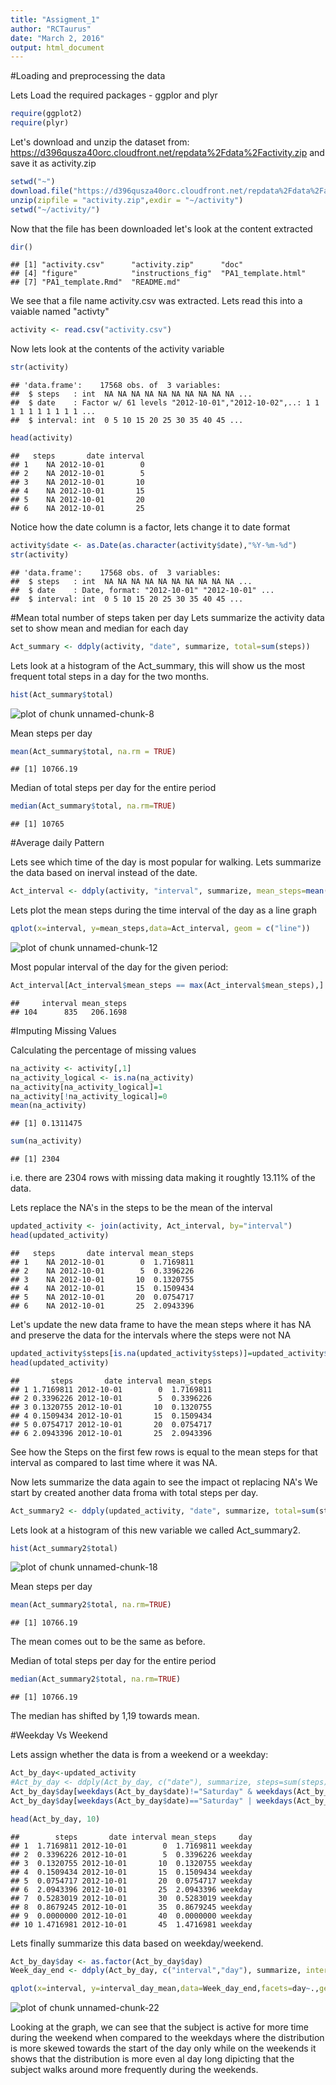 ```yaml
---
title: "Assigment_1"
author: "RCTaurus"
date: "March 2, 2016"
output: html_document
---
```


#Loading and preprocessing the data

Lets Load the required packages - ggplor and plyr

```r
require(ggplot2)
require(plyr)
```

Let's download and unzip the dataset from: https://d396qusza40orc.cloudfront.net/repdata%2Fdata%2Factivity.zip and save it as activity.zip 


```r
setwd("~")
download.file("https://d396qusza40orc.cloudfront.net/repdata%2Fdata%2Factivity.zip","~/activity.zip")
unzip(zipfile = "activity.zip",exdir = "~/activity")
setwd("~/activity/")
```

Now that the file has been downloaded let's look at the content extracted


```r
dir()
```

```
## [1] "activity.csv"      "activity.zip"      "doc"              
## [4] "figure"            "instructions_fig"  "PA1_template.html"
## [7] "PA1_template.Rmd"  "README.md"
```

We see that a file name activity.csv was extracted. Lets read this into a vaiable named "activty"


```r
activity <- read.csv("activity.csv")
```

Now lets look at the contents of the activity variable

```r
str(activity)
```

```
## 'data.frame':	17568 obs. of  3 variables:
##  $ steps   : int  NA NA NA NA NA NA NA NA NA NA ...
##  $ date    : Factor w/ 61 levels "2012-10-01","2012-10-02",..: 1 1 1 1 1 1 1 1 1 1 ...
##  $ interval: int  0 5 10 15 20 25 30 35 40 45 ...
```

```r
head(activity)
```

```
##   steps       date interval
## 1    NA 2012-10-01        0
## 2    NA 2012-10-01        5
## 3    NA 2012-10-01       10
## 4    NA 2012-10-01       15
## 5    NA 2012-10-01       20
## 6    NA 2012-10-01       25
```

Notice how the date column is a factor, lets change it to date format


```r
activity$date <- as.Date(as.character(activity$date),"%Y-%m-%d")
str(activity)
```

```
## 'data.frame':	17568 obs. of  3 variables:
##  $ steps   : int  NA NA NA NA NA NA NA NA NA NA ...
##  $ date    : Date, format: "2012-10-01" "2012-10-01" ...
##  $ interval: int  0 5 10 15 20 25 30 35 40 45 ...
```

#Mean total number of steps taken per day
Lets summarize the activity data set to show mean and median for each day


```r
Act_summary <- ddply(activity, "date", summarize, total=sum(steps))
```

Lets look at a histogram of the Act_summary, this will show us the most frequent total steps in a day for the two months.


```r
hist(Act_summary$total)
```

![plot of chunk unnamed-chunk-8](figure/unnamed-chunk-8-1.png)

Mean steps per day


```r
mean(Act_summary$total, na.rm = TRUE)
```

```
## [1] 10766.19
```

Median of total steps per day for the entire period


```r
median(Act_summary$total, na.rm=TRUE)
```

```
## [1] 10765
```

#Average daily Pattern

Lets see which time of the day is most popular for walking. Lets summarize the data based 
on inerval instead of the date.


```r
Act_interval <- ddply(activity, "interval", summarize, mean_steps=mean(steps, na.rm=TRUE))
```

Lets plot the mean steps during the time interval of the day as a line graph


```r
qplot(x=interval, y=mean_steps,data=Act_interval, geom = c("line"))
```

![plot of chunk unnamed-chunk-12](figure/unnamed-chunk-12-1.png)

Most popular interval of the day for the given period:


```r
Act_interval[Act_interval$mean_steps == max(Act_interval$mean_steps),]
```

```
##     interval mean_steps
## 104      835   206.1698
```

#Imputing Missing Values

Calculating the percentage of missing values


```r
na_activity <- activity[,1]
na_activity_logical <- is.na(na_activity)
na_activity[na_activity_logical]=1
na_activity[!na_activity_logical]=0
mean(na_activity)
```

```
## [1] 0.1311475
```

```r
sum(na_activity)
```

```
## [1] 2304
```

i.e. there are 2304 rows with missing data making it roughtly 13.11% of the data.

Lets replace the NA's in the steps to be the mean of the interval


```r
updated_activity <- join(activity, Act_interval, by="interval")
head(updated_activity)
```

```
##   steps       date interval mean_steps
## 1    NA 2012-10-01        0  1.7169811
## 2    NA 2012-10-01        5  0.3396226
## 3    NA 2012-10-01       10  0.1320755
## 4    NA 2012-10-01       15  0.1509434
## 5    NA 2012-10-01       20  0.0754717
## 6    NA 2012-10-01       25  2.0943396
```

Let's update the new data frame to have the mean steps where it has NA and preserve the data for the intervals where the steps were not NA


```r
updated_activity$steps[is.na(updated_activity$steps)]=updated_activity$mean_steps[is.na(updated_activity$steps)]
head(updated_activity)
```

```
##       steps       date interval mean_steps
## 1 1.7169811 2012-10-01        0  1.7169811
## 2 0.3396226 2012-10-01        5  0.3396226
## 3 0.1320755 2012-10-01       10  0.1320755
## 4 0.1509434 2012-10-01       15  0.1509434
## 5 0.0754717 2012-10-01       20  0.0754717
## 6 2.0943396 2012-10-01       25  2.0943396
```

See how the Steps on the first few rows is equal to the mean steps for that interval as compared to last time where it was NA.

Now lets summarize the data again to see the impact ot replacing NA's
We start by created another data froma with total steps per day.


```r
Act_summary2 <- ddply(updated_activity, "date", summarize, total=sum(steps))
```

Lets look at a histogram of this new variable we called Act_summary2.


```r
hist(Act_summary2$total)
```

![plot of chunk unnamed-chunk-18](figure/unnamed-chunk-18-1.png)

Mean steps per day


```r
mean(Act_summary2$total, na.rm=TRUE)
```

```
## [1] 10766.19
```

The mean comes out to be the same as before.

Median of total steps per day for the entire period


```r
median(Act_summary2$total, na.rm=TRUE)
```

```
## [1] 10766.19
```

The median has shifted by 1,19 towards mean.


#Weekday Vs Weekend

Lets assign whether the data is from a weekend or a weekday:


```r
Act_by_day<-updated_activity
#Act_by_day <- ddply(Act_by_day, c("date"), summarize, steps=sum(steps))
Act_by_day$day[weekdays(Act_by_day$date)!="Saturday" & weekdays(Act_by_day$date) !="Sunday"]="weekday"
Act_by_day$day[weekdays(Act_by_day$date)=="Saturday" | weekdays(Act_by_day$date) =="Sunday"]="weekend"

head(Act_by_day, 10)
```

```
##        steps       date interval mean_steps     day
## 1  1.7169811 2012-10-01        0  1.7169811 weekday
## 2  0.3396226 2012-10-01        5  0.3396226 weekday
## 3  0.1320755 2012-10-01       10  0.1320755 weekday
## 4  0.1509434 2012-10-01       15  0.1509434 weekday
## 5  0.0754717 2012-10-01       20  0.0754717 weekday
## 6  2.0943396 2012-10-01       25  2.0943396 weekday
## 7  0.5283019 2012-10-01       30  0.5283019 weekday
## 8  0.8679245 2012-10-01       35  0.8679245 weekday
## 9  0.0000000 2012-10-01       40  0.0000000 weekday
## 10 1.4716981 2012-10-01       45  1.4716981 weekday
```

Lets finally summarize this data based on weekday/weekend.


```r
Act_by_day$day <- as.factor(Act_by_day$day)
Week_day_end <- ddply(Act_by_day, c("interval","day"), summarize, interval_day_mean=mean(steps))

qplot(x=interval, y=interval_day_mean,data=Week_day_end,facets=day~.,geom=c("point","line"),col=day)
```

![plot of chunk unnamed-chunk-22](figure/unnamed-chunk-22-1.png)

Looking at the graph, we can see that the subject is active for more time during the weekend when compared to the weekdays where the distribution is more skewed towards the start of the day only while on the weekends it shows that the distribution is more even al day long dipicting that the subject walks around more frequently during the weekends.


